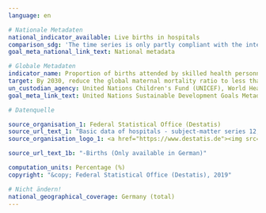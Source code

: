 ```yaml
---
language: en

# Nationale Metadaten
national_indicator_available: Live births in hospitals
comparison_sdg: 'The time series is only partly compliant with the international metadaten description.'
goal_meta_national_link_text: National metadata

# Globale Metadaten
indicator_name: Proportion of births attended by skilled health personnel
target: By 2030, reduce the global maternal mortality ratio to less than 70 per 100,000 live births
un_custodian_agency: United Nations Children's Fund (UNICEF), World Health Organization (WHO)
goal_meta_link_text: United Nations Sustainable Development Goals Metadata

# Datenquelle

source_organisation_1: Federal Statistical Office (Destatis)
source_url_text_1: "Basic data of hospitals - subject-matter series 12, series 6.1.1 (Only available in German)"
source_organisation_logo_1: <a href="https://www.destatis.de"><img src="https://g205sdgs.github.io/sdg-indicators/public/LogosEn/destatis.png" alt="Logo Destatis" /></a>

source_url_text_1b: "-Births (Only available in German)"

computation_units: Percentage (%)
copyright: "&copy; Federal Statistical Office (Destatis), 2019"

# Nicht ändern!
national_geographical_coverage: Germany (total)
---
```

